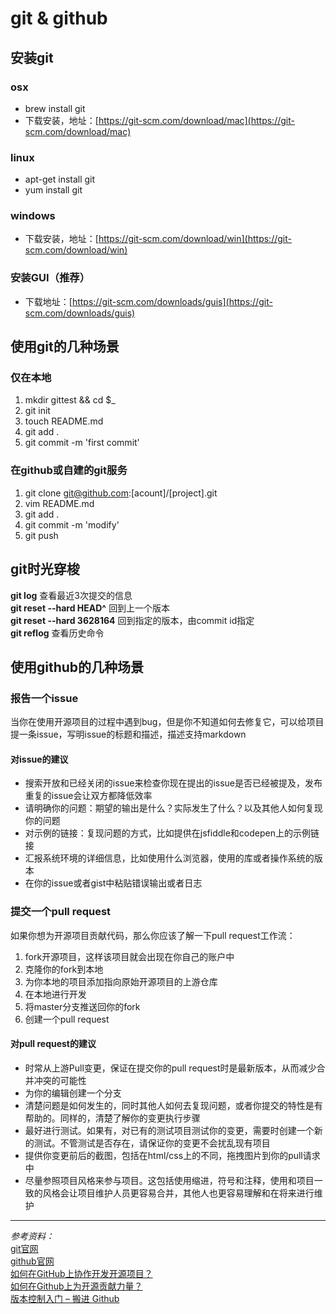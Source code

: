 # git & github

## 安装git

### osx
* brew install git
* 下载安装，地址：[https://git-scm.com/download/mac](https://git-scm.com/download/mac)

### linux
* apt-get install git
* yum install git

### windows
* 下载安装，地址：[https://git-scm.com/download/win](https://git-scm.com/download/win)

### 安装GUI（推荐）
* 下载地址：[https://git-scm.com/downloads/guis](https://git-scm.com/downloads/guis)

## 使用git的几种场景

### 仅在本地
1. mkdir gittest && cd $_
2. git init
3. touch README.md
4. git add .
5. git commit -m 'first commit'

### 在github或自建的git服务
1. git clone git@github.com:[acount]/[project].git
2. vim README.md
3. git add .
4. git commit -m 'modify'
5. git push
 
## git时光穿梭
**git log** 查看最近3次提交的信息  
**git reset --hard HEAD^** 回到上一个版本  
**git reset --hard 3628164** 回到指定的版本，由commit id指定  
**git reflog** 查看历史命令

## 使用github的几种场景

### 报告一个issue
当你在使用开源项目的过程中遇到bug，但是你不知道如何去修复它，可以给项目提一条issue，写明issue的标题和描述，描述支持markdown

#### 对issue的建议
* 搜索开放和已经关闭的issue来检查你现在提出的issue是否已经被提及，发布重复的issue会让双方都降低效率
* 请明确你的问题：期望的输出是什么？实际发生了什么？以及其他人如何复现你的问题
* 对示例的链接：复现问题的方式，比如提供在jsfiddle和codepen上的示例链接
* 汇报系统环境的详细信息，比如使用什么浏览器，使用的库或者操作系统的版本
* 在你的issue或者gist中粘贴错误输出或者日志

### 提交一个pull request
如果你想为开源项目贡献代码，那么你应该了解一下pull request工作流：

1. fork开源项目，这样该项目就会出现在你自己的账户中
2. 克隆你的fork到本地
3. 为你本地的项目添加指向原始开源项目的上游仓库
4. 在本地进行开发
5. 将master分支推送回你的fork
6. 创建一个pull request

#### 对pull request的建议
* 时常从上游Pull变更，保证在提交你的pull request时是最新版本，从而减少合并冲突的可能性
* 为你的编辑创建一个分支
* 清楚问题是如何发生的，同时其他人如何去复现问题，或者你提交的特性是有帮助的。同样的，清楚了解你的变更执行步骤
* 最好进行测试。如果有，对已有的测试项目测试你的变更，需要时创建一个新的测试。不管测试是否存在，请保证你的变更不会扰乱现有项目
* 提供你变更前后的截图，包括在html/css上的不同，拖拽图片到你的pull请求中
* 尽量参照项目风格来参与项目。这包括使用缩进，符号和注释，使用和项目一致的风格会让项目维护人员更容易合并，其他人也更容易理解和在将来进行维护

***

*参考资料：*  
[git官网](https://git-scm.com/)  
[github官网](https://github.com/)  
[如何在GitHub上协作开发开源项目？](http://os.51cto.com/art/201308/408674.htm)  
[如何在Github上为开源贡献力量？](http://blog.jobbole.com/65147/)  
[版本控制入门 – 搬进 Github](http://www.imooc.com/learn/390)

